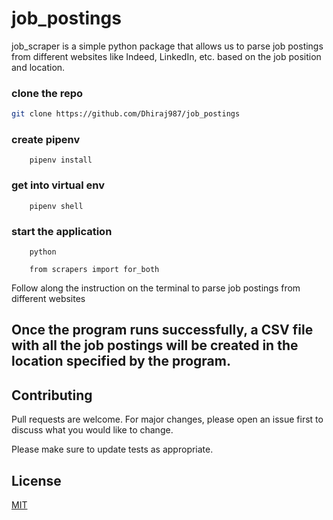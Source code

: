 # job_postings

job_scraper is a simple python package that allows us to parse job postings from different websites like
Indeed, LinkedIn, etc. based on the job position and location.


### clone the repo

```bash
git clone https://github.com/Dhiraj987/job_postings
```

### create pipenv

```
    pipenv install
```

### get into virtual env
```
    pipenv shell 
```

### start the application
```
    python 
```
```
    from scrapers import for_both  
```

Follow along the instruction on the terminal to parse job postings from different websites

## Once the program runs successfully, a CSV file with all the job postings will be created in the location specified by the program.


## Contributing
Pull requests are welcome. For major changes, please open an issue first to discuss what you would like to change.

Please make sure to update tests as appropriate.

## License
[MIT](https://choosealicense.com/licenses/mit/)


